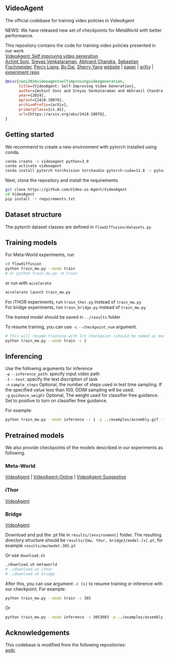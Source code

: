 ## VideoAgent

The official codebase for training video policies in VideoAgent

NEWS: We have released new set of checkpoints for MetaWorld with better performance.

This repository contains the code for training video policies presented in our work   
[VideoAgent: Self improving video generation](https://arxiv.org/pdf/2410.10076)  
[Achint Soni](https://trickyjustice.github.io),
[Sreyas Venkataraman](https://github.com/vsreyas),
[Abhranil Chandra](https://abhranilchandra.github.io),
[Sebastian Fischmeister](https://uwaterloo.ca/embedded-software-group/profiles/sebastian-fischmeister),
[Percy Liang](https://cs.stanford.edu/~pliang/),
[Bo Dai](https://bo-dai.github.io),
[Sherry Yang](https://sherryy.github.io)
[website](https://video-as-agent.github.io) | [paper](https://arxiv.org/pdf/2410.10076) | [arXiv](https://arxiv.org/abs/2410.10076) | [experiment repo](https://github.com/Video-as-Agent/VideoAgent_exp)

```bib
@misc{soni2024videoagentselfimprovingvideogeneration,
      title={VideoAgent: Self-Improving Video Generation}, 
      author={Achint Soni and Sreyas Venkataraman and Abhranil Chandra and Sebastian Fischmeister and Percy Liang and Bo Dai and Sherry Yang},
      year={2024},
      eprint={2410.10076},
      archivePrefix={arXiv},
      primaryClass={cs.AI},
      url={https://arxiv.org/abs/2410.10076}, 
}
```

## Getting started  

We recommend to create a new environment with pytorch installed using conda.   

```bash  
conda create -n videoagent python=3.9
conda activate videoagent
conda install pytorch torchvision torchaudio pytorch-cuda=11.8 -c pytorch -c nvidia
```  

Next, clone the repository and install the requirements  

```bash
git clone https://github.com/Video-as-Agent/VideoAgent
cd VideoAgent
pip install -r requirements.txt
```


## Dataset structure

The pytorch dataset classes are defined in `flowdiffusion/datasets.py`


## Training models

For Meta-World experiments, run
```bash
cd flowdiffusion
python train_mw.py --mode train
# or python train_mw.py -m train
```

or run with `accelerate`
```bash
accelerate launch train_mw.py
```

For iTHOR experiments, run `train_thor.py` instead of `train_mw.py`  
For bridge experiments, run `train_bridge.py` instead of `train_mw.py`  

The trained model should be saved in `../results` folder  

To resume training, you can use `-c` `--checkpoint_num` argument.  
```bash
# This will resume training with 1st checkpoint (should be named as model-1.pt)
python train_mw.py --mode train -c 1
```

## Inferencing

Use the following arguments for inference  
`-p` `--inference_path`: specify input video path  
`-t` `--text`: specify the text discription of task   
`-n` `sample_steps` Optional, the number of steps used in test time sampling. If the specified value less than 100, DDIM sampling will be used.  
`-g` `guidance_weight` Optional, The weight used for classifier free guidance. Set to positive to turn on classifier free guidance.   

For example:  
```bash
python train_mw.py --mode inference -c 1 -p ../examples/assembly.gif -t assembly -g 2 -n 20
```

## Pretrained models 

We also provide checkpoints of the models described in our experiments as following.   
### Meta-World
[VideoAgent](https://huggingface.co/Trickyjustice/VideoAgent/resolve/main/metaworld/model-305.pt) |  [VideoAgent-Online](https://huggingface.co/Trickyjustice/VideoAgent/resolve/main/metaworld/model-3053083.pt) | [VideoAgent-Suggestive](https://huggingface.co/Trickyjustice/VideoAgent/resolve/main/metaworld/model-613.pt)   

### iThor
[VideoAgent](https://huggingface.co/Trickyjustice/VideoAgent/resolve/main/ithor/thor-402.pt)

### Bridge
[VideoAgent](https://huggingface.co/Trickyjustice/VideoAgent/resolve/main/bridge/model-44.pt)

Download and put the .pt file in `results/[environment]` folder. The resulting directory structure should be `results/{mw, thor, bridge}/model-[x].pt`, for example `results/mw/model-305.pt`

Or use `download.sh`
```bash
./download.sh metaworld
# ./download.sh ithor
# ./download.sh bridge
```

After this, you can use argument `-c [x]` to resume training or inference with our checkpoint. For example:  
```bash
python train_mw.py --mode train -c 305
```
Or  
```bash
python train_mw.py --mode inference -c 3053083 -p ../examples/assembly.gif -t assembly
```

## Acknowledgements

This codebase is modified from the following repositories:  
[avdc](https://github.com/flow-diffusion/AVDC)
